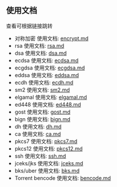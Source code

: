 ## 使用文档

查看可根据链接跳转

* 对称加密 使用文档: [encrypt.md](encrypt.md)
* rsa 使用文档: [rsa.md](rsa.md)
* dsa 使用文档: [dsa.md](dsa.md)
* ecdsa 使用文档: [ecdsa.md](ecdsa.md)
* ecgdsa 使用文档: [ecgdsa.md](ecgdsa.md)
* eddsa 使用文档: [eddsa.md](eddsa.md)
* ecdh 使用文档: [ecdh.md](ecdh.md)
* sm2 使用文档: [sm2.md](sm2.md)
* elgamal 使用文档: [elgamal.md](elgamal.md)
* ed448 使用文档: [ed448.md](ed448.md)
* gost 使用文档: [gost.md](gost.md)
* bign 使用文档: [bign.md](bign.md)
* dh 使用文档: [dh.md](dh.md)
* ca 使用文档: [ca.md](ca.md)
* pkcs7 使用文档: [pkcs7.md](pkcs7.md)
* pkcs12 使用文档: [pkcs12.md](pkcs12.md)
* ssh 使用文档: [ssh.md](ssh.md)
* jceks/jks 使用文档: [jceks.md](jceks.md)
* bks/uber 使用文档: [bks.md](bks.md)
* Torrent bencode 使用文档: [bencode.md](bencode.md)



